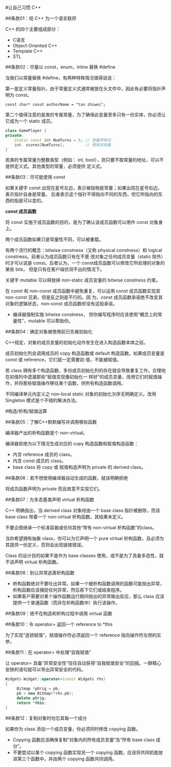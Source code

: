 #让自己习惯 C++

##条款01：视 C++ 为一个语言联邦

C++ 的四个主要组成部分：

- C语言
- Object-Oriented C++
- Template C++
- STL

##条款02：尽量以 const，enum，inline 替换 #define

当我们以常量替换 #define，有两种特殊情况值得说说：

第一是定义常量指针。由于常量定义式通常被放在头文件中，因此有必要将指针声明为 const。

`const char* const authorName = "tan zhiwei";`

第二个值得注意的是类的专属常量，为了确保此变量至多只有一份实体，你必须让它成为一个 static 成员。

```c++
class GamePlayer {
private:
    static const int NumTurns = 5; // 常量声明式
    int  scores[NumTurns];         // 使用该常量
}
```

若类的专属常量为整数类型（例如： int, bool），则只要不取常量的地址，可以不提供定义式。其他类型的常量，必须提供
定义式。

##条款03：尽可能使用 const

如果关键字 const 出现在星号左边，表示被指物是常量；如果出现在星号右边，表示指针自身是常量。
后者表示这个指针不得指向不同的东西，但它所指向的东西的指是可以变的。

**const 成员函数**

将 const 实施于成员函数的目的，是为了确认该成员函数可以用作 const 对象身上。

两个成员函数如果只是常量性不同，可以被重载。

有两个流行的概念：bitwise constness（又称 physical constness）和 logical constness。前者认为成员函数只有在不更
改对象之任何成员变量（static 除外）时才可以说是 const。后者认为，一个 const成员函数可以修改它所处理的对象的某些 bits，
但是只有在客户端侦测不出的情况下。

关键字 mutable 可以释放掉 non-static 成员变量的 bitwise constness 约束。

在 const 和 non-const 成员函数中避免重复，可以运用 const 成员函数实现其 non-const 兄弟，但是反之则是不行的。因
为，const 成员函数承诺绝不改变其对象的逻辑状态，non-const 成员函数却没有这般承诺。

- 编译器强制实施 bitwise constness， 但你编写程序时应该使用“概念上的常量性”，mutable 可以帮助你。

##条款04：确定对象被使用前已先被初始化

C++规定，对象的成员变量的初始化动作发生在进入构造函数本体之前。

成员初始化列会调用成员的 copy 构造函数或 default 构造函数。如果成员变量是const 或 reference，它们就一定需要初
值，不能被赋值。

若 class 拥有多个构造函数，多份成员初始化列的存在就会导致重复工作。合理地在初值列中遗漏那些“赋值变现像初始化一
样好”的成员变量，改用它们的赋值操作，并将那些赋值操作移往某个函数，供所有构造函数调用。

不同编译单元内定义之 non-local static 对象的初始化次序无明确定义。改用 Singleton 模式是个不错的解决办法。

#构造/析构/赋值运算

##条款05：了解C++默默编写并调用哪些函数

编译器产出的析构函数是个 non-virtual。

编译器拒绝为以下情况生成对应的 copy 构造函数和赋值构造函数：

- 内含 reference 成员的 class。
- 内含 const 成员的 class。
- base class 将 copy 或 赋值构造声明为 private 的 derived class。

##条款06：若不想使用编译器自动生成的函数，就该明确拒绝

将成员函数声明为 private 而且故意不实现它们。

##条款07：为多态基类声明 virtual 析构函数

C++ 明确指出，当 derived class 对象经由一个 base class 指针被删除，而该 base class 带着一个 non-virtual 析构函数，其结果未定义。

不要企图继承一个标准容器或任何其他“带有 non-virtual 析构函数”的class。

当你希望拥有抽象 class，你可以为它声明一个 pure virtual 析构函数，且必须为其提供一份定义，否则会出现链接错误。

Class 的设计目的如果不是作为 base classes 使用，或不是为了具备多态性，就不该声明 virtual 析构函数。

##条款08：别让异常逃离析构函数

- 析构函数绝对不要吐出异常。如果一个被析构函数调用的函数可能抛出异常，析构函数应该捕捉任何异常，然后吞下它们或结束程序。
- 如果客户需要对某个操作函数运行期间抛出的异常做出反应，那么 class 应该提供一个普通函数（而非在析构函数中）执行该操作。

##条款09：绝不在构造和析构过程中调用 virtual 函数

##条款10：令 operator= 返回一个 reference to \*this

为了实现“连锁赋值”，赋值操作符必须返回一个 reference 指向操作符左侧的实参。

##条款11：在 operator= 中处理“自我赋值”

让 operator= 具备“异常安全性”往往自动获得“自我赋值安全”的回报。一群精心安排的语句就可以导出异常安全的代码。

```c++
Widget& Widget::operator=(const Widget& rhs)
{
     Bitmap *pOrig = pb;
     pb = new Bitmap(*rhs.pb);
     delete pOrig;
     return *this;
}
```

##条款12：复制对象时勿忘其每一个成分

如果你为 class 添加一个成员变量，你必须同时修改 copying 函数。

- Copying 函数应该确保复制“对象内的所有成员变量”及“所有 base class 成分”。
- 不要尝试以某个 copying 函数实现另一个 copying 函数。应该将共同机能放进第三个函数中，并由两个 copying 函数共同调用。

